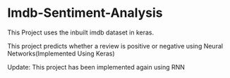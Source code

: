 # Imdb-Sentiment-Analysis
This Project uses the inbuilt imdb dataset in keras.

This project predicts whether a review is positive or negative using Neural Networks(Implemented Using Keras)

Update: This project has been implemented again using RNN
